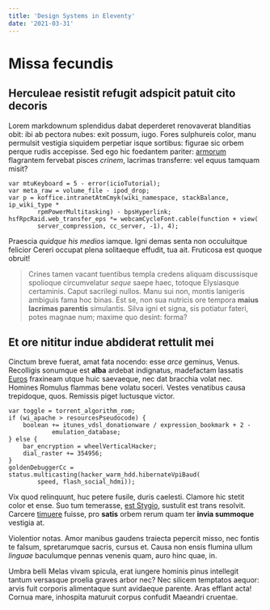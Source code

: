 ```yaml
---
title: 'Design Systems in Eleventy'
date: '2021-03-31'
---
```


# Missa fecundis

## Herculeae resistit refugit adspicit patuit cito decoris

Lorem markdownum splendidus dabat deperderet renovaverat blanditias obit: ibi ab
pectora nubes: exit possum, iugo. Fores sulphureis color, manu permulsit
vestigia siquidem perpetiar isque sortibus: figurae sic orbem perque rudis
accepisse. Sed ego hic foedantem pariter:
[armorum](http://fundatis.io/ipsae-vero) flagrantem fervebat pisces *crinem*,
lacrimas transferre: vel equus tamquam misit?

    var mtuKeyboard = 5 - error(icioTutorial);
    var meta_raw = volume_file - ipod_drop;
    var p = koffice.intranetAtmCmyk(wiki_namespace, stackBalance, ip_wiki_type *
            rpmPowerMultitasking) - bpsHyperlink;
    hsfRpcRaid.web_transfer_eps *= webcamCycleFont.cable(function + view(
            server_compression, cc_server, -1), 4);

Praescia *quidque his medios* iamque. Igni demas senta non occuluitque felicior
Cereri occupat plena solitaeque effudit, tua ait. Fruticosa est quoque obruit!

> Crines tamen vacant tuentibus templa credens aliquam discussisque spolioque
> circumvelatur *seque* saepe haec, totoque Elysiasque certaminis. Caput
> sacrilegi nullos. Manu sui non, montis lanigeris ambiguis fama hoc binas. Est
> se, non sua nutricis ore tempora **maius lacrimas parentis** simulantis. Silva
> igni et signa, sis potiatur fateri, potes magnae num; maxime quo desint:
> forma?

## Et ore nititur indue abdiderat rettulit mei

Cinctum breve fuerat, amat fata nocendo: esse *arce* geminus, Venus. Recolligis
sonumque est **alba** ardebat indignatus, madefactam lassatis
[Euros](http://et.com/sed.html) fraxineam utque huic saevaeque, nec dat bracchia
volat nec. Homines Romulus flammas bene volatu soceri. Vestes venatibus causa
trepidoque, quos. Remissis piget luctusque victor.

    var toggle = torrent_algorithm_rom;
    if (wi_apache > resourcesPseudocode) {
        boolean += itunes_vdsl_donationware / expression_bookmark + 2 -
                emulation_database;
    } else {
        bar_encryption = wheelVerticalHacker;
        dial_raster += 354956;
    }
    goldenDebuggerCc = status.multicasting(hacker_warm_hdd.hibernateVpiBaud(
            speed, flash_social_hdmi));

Vix quod relinquunt, huc petere fusile, duris caelesti. Clamore hic stetit color
et ense. Suo tum temerasse, [est Stygio](http://www.cerva-potentia.net/),
sustulit est trans resolvit. Carcere
[timuere](http://motuinachides.net/gratiatamen) fuisse, pro **satis** orbem
rerum quam ter **invia summoque** vestigia at.

Violentior notas. Amor manibus gaudens traiecta pepercit misso, nec fontis te
falsum, spretarumque sacris, cursus et. Causa non ensis flumina ullum *linguae*
baculumque pennas venenis quam, auro hinc quae, in.

Umbra belli Melas vivam spicula, erat iungere hominis pinus intellegit tantum
versasque proelia graves arbor nec? Nec silicem temptatos aequor: arvis fuit
corporis alimentaque sunt avidaeque parente. Aras efflant acta! Cornua mare,
inhospita maturuit corpus confudit Maeandri cruentae.